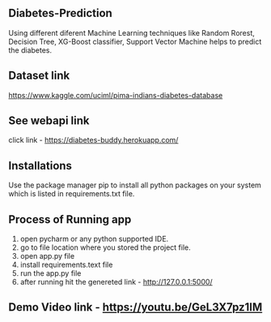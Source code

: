 ## Diabetes-Prediction
Using different diferent Machine Learning techniques like Random Rorest, Decision Tree, XG-Boost classifier, Support Vector Machine helps to predict the diabetes.

## Dataset link 
https://www.kaggle.com/uciml/pima-indians-diabetes-database
 
## See webapi link 
click link - https://diabetes-buddy.herokuapp.com/

## Installations
Use the package manager pip to install all python packages on your system which is listed in requirements.txt file.

## Process of Running app
1. open pycharm or any python supported  IDE.
2. go to file location where you stored the project file.
3. open app.py file
4. install requirements.text file
5. run the app.py file
6. after running hit the genereted link -  http://127.0.0.1:5000/

## Demo Video link - https://youtu.be/GeL3X7pz1IM

